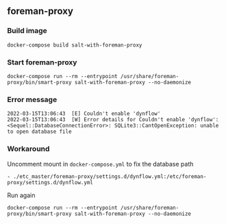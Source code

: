 ## foreman-proxy

### Build image

```
docker-compose build salt-with-foreman-proxy
```

### Start foreman-proxy

```
docker-compose run --rm --entrypoint /usr/share/foreman-proxy/bin/smart-proxy salt-with-foreman-proxy --no-daemonize
```

### Error message

```
2022-03-15T13:06:43  [E] Couldn't enable 'dynflow'
2022-03-15T13:06:43  [W] Error details for Couldn't enable 'dynflow': <Sequel::DatabaseConnectionError>: SQLite3::CantOpenException: unable to open database file
```

### Workaround

Uncomment mount in `docker-compose.yml` to fix the database path

```
- ./etc_master/foreman-proxy/settings.d/dynflow.yml:/etc/foreman-proxy/settings.d/dynflow.yml
```

Run again

```
docker-compose run --rm --entrypoint /usr/share/foreman-proxy/bin/smart-proxy salt-with-foreman-proxy --no-daemonize
```
